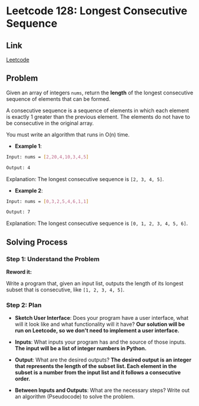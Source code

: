 # Leetcode 128: Longest Consecutive Sequence

## Link

[Leetcode](https://leetcode.com/problems/longest-consecutive-sequence/)

## Problem

Given an array of integers `nums`, return the **length** of the longest consecutive sequence of elements that can be formed.

A consecutive sequence is a sequence of elements in which each element is exactly 1 greater than the previous element. The elements do not have to be consecutive in the original array.

You must write an algorithm that runs in O(n) time.

- **Example 1**:

```Bash
Input: nums = [2,20,4,10,3,4,5]

Output: 4
```

Explanation: The longest consecutive sequence is `[2, 3, 4, 5]`.

- **Example 2**:

```Bash
Input: nums = [0,3,2,5,4,6,1,1]

Output: 7
```

Explanation: The longest consecutive sequence is `[0, 1, 2, 3, 4, 5, 6]`.

## Solving Process

### Step 1: Understand the Problem

**Reword it:** 

Write a program that, given an input list, outputs the length of its longest subset that is consecutive, like `[1, 2, 3, 4, 5]`.

### Step 2: Plan

- **Sketch User Interface**: Does your program have a user interface, what will it look like and what functionality will it have? **Our solution will be run on Leetcode, so we don't need to implement a user interface.**

- **Inputs**: What inputs your program has and the source of those inputs. **The input will be a list of integer numbers in Python.**

- **Output**: What are the desired outputs? **The desired output is an integer that represents the length of the subset list. Each element in the subset is a number from the input list and it follows a consecutive order.**



- **Between Inputs and Outputs**: What are the necessary steps? Write out an algorithm (Pseudocode) to solve the problem.